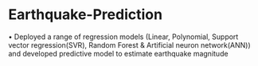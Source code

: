 # Earthquake-Prediction
• Deployed a range of regression models (Linear, Polynomial, Support vector regression(SVR), Random Forest &amp; Artificial neuron network(ANN)) and  developed predictive model to estimate earthquake magnitude
